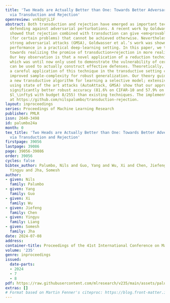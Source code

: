 ```yaml
---
title: 'Two Heads are Actually Better than One: Towards Better Adversarial Robustness
  via Transduction and Rejection'
openreview: vn92qYjL1F
abstract: Both transduction and rejection have emerged as important techniques for
  defending against adversarial perturbations. A recent work by Goldwasser et. al
  showed that rejection combined with transduction can give <em>provable</em> guarantees
  (for certain problems) that cannot be achieved otherwise. Nevertheless, under recent
  strong adversarial attacks (GMSA), Goldwasser et al.’s work was shown to have low
  performance in a practical deep-learning setting. In this paper, we take a step
  towards realizing the promise of transduction+rejection in more realistic scenarios.
  Our key observation is that a novel application of a reduction technique by Tramèr,
  which was until now only used to demonstrate the vulnerability of certain defenses,
  can be used to actually construct effective defenses. Theoretically, we show that
  a careful application of this technique in the transductive setting can give significantly
  improved sample-complexity for robust generalization. Our theory guides us to design
  a new transductive algorithm for learning a selective model; extensive experiments
  using state of the art attacks (AutoAttack, GMSA) show that our approach provides
  significantly better robust accuracy (81.6% on CIFAR-10 and 57.9% on CIFAR-100 under
  $l_\infty$ with budget 8/255) than existing techniques. The implementation is available
  at https://github.com/nilspalumbo/transduction-rejection.
layout: inproceedings
series: Proceedings of Machine Learning Research
publisher: PMLR
issn: 2640-3498
id: palumbo24a
month: 0
tex_title: 'Two Heads are Actually Better than One: Towards Better Adversarial Robustness
  via Transduction and Rejection'
firstpage: 39056
lastpage: 39086
page: 39056-39086
order: 39056
cycles: false
bibtex_author: Palumbo, Nils and Guo, Yang and Wu, Xi and Chen, Jiefeng and Liang,
  Yingyu and Jha, Somesh
author:
- given: Nils
  family: Palumbo
- given: Yang
  family: Guo
- given: Xi
  family: Wu
- given: Jiefeng
  family: Chen
- given: Yingyu
  family: Liang
- given: Somesh
  family: Jha
date: 2024-07-08
address:
container-title: Proceedings of the 41st International Conference on Machine Learning
volume: '235'
genre: inproceedings
issued:
  date-parts:
  - 2024
  - 7
  - 8
pdf: https://raw.githubusercontent.com/mlresearch/v235/main/assets/palumbo24a/palumbo24a.pdf
extras: []
# Format based on Martin Fenner's citeproc: https://blog.front-matter.io/posts/citeproc-yaml-for-bibliographies/
---
```

